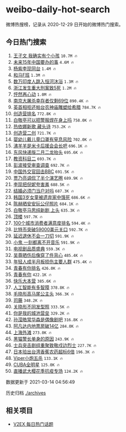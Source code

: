 # weibo-daily-hot-search

微博热搜榜，记录从 2020-12-29 日开始的微博热门搜索。

## 今日热门搜索

<!-- BEGIN -->

1. [王子文 我确实有个小孩](https://s.weibo.com/weibo?q=%E7%8E%8B%E5%AD%90%E6%96%87%20%E6%88%91%E7%A1%AE%E5%AE%9E%E6%9C%89%E4%B8%AA%E5%B0%8F%E5%AD%A9&Refer=top) `10.7M 🔥`
1. [未来15年中国要办的事](https://s.weibo.com/weibo?q=%23%E6%9C%AA%E6%9D%A515%E5%B9%B4%E4%B8%AD%E5%9B%BD%E8%A6%81%E5%8A%9E%E7%9A%84%E4%BA%8B%23&Refer=top) `4.6M 🔥`
1. [杨紫李现同台](https://s.weibo.com/weibo?q=%23%E6%9D%A8%E7%B4%AB%E6%9D%8E%E7%8E%B0%E5%90%8C%E5%8F%B0%23&Refer=top) `1.4M 🔥`
1. [和马F班](https://s.weibo.com/weibo?q=%23%E5%92%8C%E9%A9%ACF%E7%8F%AD%23&Refer=top) `1.3M 🔥`
1. [数万印度人跳入恒河沐浴](https://s.weibo.com/weibo?q=%23%E6%95%B0%E4%B8%87%E5%8D%B0%E5%BA%A6%E4%BA%BA%E8%B7%B3%E5%85%A5%E6%81%92%E6%B2%B3%E6%B2%90%E6%B5%B4%23&Refer=top) `1.3M 🔥`
1. [浙江发生重大刑案致5死](https://s.weibo.com/weibo?q=%23%E6%B5%99%E6%B1%9F%E5%8F%91%E7%94%9F%E9%87%8D%E5%A4%A7%E5%88%91%E6%A1%88%E8%87%B45%E6%AD%BB%23&Refer=top) `1.2M 🔥`
1. [怦然再心动](https://s.weibo.com/weibo?q=%E6%80%A6%E7%84%B6%E5%86%8D%E5%BF%83%E5%8A%A8&Refer=top) `1.0M 🔥`
1. [南京大屠杀幸存者仅剩69位](https://s.weibo.com/weibo?q=%23%E5%8D%97%E4%BA%AC%E5%A4%A7%E5%B1%A0%E6%9D%80%E5%B9%B8%E5%AD%98%E8%80%85%E4%BB%85%E5%89%A969%E4%BD%8D%23&Refer=top) `890.4K 🔥`
1. [英首相拒还帕台农神庙雕塑给希腊](https://s.weibo.com/weibo?q=%E8%8B%B1%E9%A6%96%E7%9B%B8%E6%8B%92%E8%BF%98%E5%B8%95%E5%8F%B0%E5%86%9C%E7%A5%9E%E5%BA%99%E9%9B%95%E5%A1%91%E7%BB%99%E5%B8%8C%E8%85%8A&Refer=top) `784.7K 🔥`
1. [创造营排名](https://s.weibo.com/weibo?q=%23%E5%88%9B%E9%80%A0%E8%90%A5%E6%8E%92%E5%90%8D%23&Refer=top) `772.8K 🔥`
1. [白敬亭可以把警服焊在身上吗](https://s.weibo.com/weibo?q=%23%E7%99%BD%E6%95%AC%E4%BA%AD%E5%8F%AF%E4%BB%A5%E6%8A%8A%E8%AD%A6%E6%9C%8D%E7%84%8A%E5%9C%A8%E8%BA%AB%E4%B8%8A%E5%90%97%23&Refer=top) `758.0K 🔥`
1. [热依娜新歌 藏头诗](https://s.weibo.com/weibo?q=%E7%83%AD%E4%BE%9D%E5%A8%9C%E6%96%B0%E6%AD%8C%20%E8%97%8F%E5%A4%B4%E8%AF%97&Refer=top) `753.2K 🔥`
1. [创造营二创](https://s.weibo.com/weibo?q=%E5%88%9B%E9%80%A0%E8%90%A5%E4%BA%8C%E5%88%9B&Refer=top) `721.7K 🔥`
1. [婴幼儿戴儿童口罩有窒息风险](https://s.weibo.com/weibo?q=%23%E5%A9%B4%E5%B9%BC%E5%84%BF%E6%88%B4%E5%84%BF%E7%AB%A5%E5%8F%A3%E7%BD%A9%E6%9C%89%E7%AA%92%E6%81%AF%E9%A3%8E%E9%99%A9%23&Refer=top) `702.0K 🔥`
1. [沸羊羊是米卡后援会会长吧](https://s.weibo.com/weibo?q=%23%E6%B2%B8%E7%BE%8A%E7%BE%8A%E6%98%AF%E7%B1%B3%E5%8D%A1%E5%90%8E%E6%8F%B4%E4%BC%9A%E4%BC%9A%E9%95%BF%E5%90%A7%23&Refer=top) `696.1K 🔥`
1. [东风快递版二月二龙抬头](https://s.weibo.com/weibo?q=%E4%B8%9C%E9%A3%8E%E5%BF%AB%E9%80%92%E7%89%88%E4%BA%8C%E6%9C%88%E4%BA%8C%E9%BE%99%E6%8A%AC%E5%A4%B4&Refer=top) `695.6K 🔥`
1. [教资科目二](https://s.weibo.com/weibo?q=%23%E6%95%99%E8%B5%84%E7%A7%91%E7%9B%AE%E4%BA%8C%23&Refer=top) `693.7K 🔥`
1. [彭波接受审查调查](https://s.weibo.com/weibo?q=%23%E5%BD%AD%E6%B3%A2%E6%8E%A5%E5%8F%97%E5%AE%A1%E6%9F%A5%E8%B0%83%E6%9F%A5%23&Refer=top) `692.7K 🔥`
1. [中国外交官回击BBC](https://s.weibo.com/weibo?q=%23%E4%B8%AD%E5%9B%BD%E5%A4%96%E4%BA%A4%E5%AE%98%E5%9B%9E%E5%87%BBBBC%23&Refer=top) `691.5K 🔥`
1. [贾乃亮调侃了半个演艺圈](https://s.weibo.com/weibo?q=%23%E8%B4%BE%E4%B9%83%E4%BA%AE%E8%B0%83%E4%BE%83%E4%BA%86%E5%8D%8A%E4%B8%AA%E6%BC%94%E8%89%BA%E5%9C%88%23&Refer=top) `689.9K 🔥`
1. [李现把倪妮夸害羞](https://s.weibo.com/weibo?q=%E6%9D%8E%E7%8E%B0%E6%8A%8A%E5%80%AA%E5%A6%AE%E5%A4%B8%E5%AE%B3%E7%BE%9E&Refer=top) `688.5K 🔥`
1. [结婚必须门当户对吗](https://s.weibo.com/weibo?q=%23%E7%BB%93%E5%A9%9A%E5%BF%85%E9%A1%BB%E9%97%A8%E5%BD%93%E6%88%B7%E5%AF%B9%E5%90%97%23&Refer=top) `687.3K 🔥`
1. [韩国3岁女童被遗弃家中饿死](https://s.weibo.com/weibo?q=%23%E9%9F%A9%E5%9B%BD3%E5%B2%81%E5%A5%B3%E7%AB%A5%E8%A2%AB%E9%81%97%E5%BC%83%E5%AE%B6%E4%B8%AD%E9%A5%BF%E6%AD%BB%23&Refer=top) `686.6K 🔥`
1. [陈赫晒安安玩公仔照片](https://s.weibo.com/weibo?q=%23%E9%99%88%E8%B5%AB%E6%99%92%E5%AE%89%E5%AE%89%E7%8E%A9%E5%85%AC%E4%BB%94%E7%85%A7%E7%89%87%23&Refer=top) `684.1K 🔥`
1. [白敬亭马思纯新剧 上头](https://s.weibo.com/weibo?q=%E7%99%BD%E6%95%AC%E4%BA%AD%E9%A9%AC%E6%80%9D%E7%BA%AF%E6%96%B0%E5%89%A7%20%E4%B8%8A%E5%A4%B4&Refer=top) `635.3K 🔥`
1. [顶楼](https://s.weibo.com/weibo?q=%E9%A1%B6%E6%A5%BC&Refer=top) `597.7K 🔥`
1. [100个城市消费者满意度排名](https://s.weibo.com/weibo?q=%23100%E4%B8%AA%E5%9F%8E%E5%B8%82%E6%B6%88%E8%B4%B9%E8%80%85%E6%BB%A1%E6%84%8F%E5%BA%A6%E6%8E%92%E5%90%8D%23&Refer=top) `594.4K 🔥`
1. [比特币突破59000美元关口](https://s.weibo.com/weibo?q=%23%E6%AF%94%E7%89%B9%E5%B8%81%E7%AA%81%E7%A0%B459000%E7%BE%8E%E5%85%83%E5%85%B3%E5%8F%A3%23&Refer=top) `592.7K 🔥`
1. [延迟退休不会一刀切](https://s.weibo.com/weibo?q=%23%E5%BB%B6%E8%BF%9F%E9%80%80%E4%BC%91%E4%B8%8D%E4%BC%9A%E4%B8%80%E5%88%80%E5%88%87%23&Refer=top) `591.9K 🔥`
1. [小鬼 一刻都离不开音乐](https://s.weibo.com/weibo?q=%E5%B0%8F%E9%AC%BC%20%E4%B8%80%E5%88%BB%E9%83%BD%E7%A6%BB%E4%B8%8D%E5%BC%80%E9%9F%B3%E4%B9%90&Refer=top) `591.9K 🔥`
1. [电视剧品质盛典](https://s.weibo.com/weibo?q=%E7%94%B5%E8%A7%86%E5%89%A7%E5%93%81%E8%B4%A8%E7%9B%9B%E5%85%B8&Refer=top) `559.3K 🔥`
1. [吴尊晒伤后像穿了件背心](https://s.weibo.com/weibo?q=%23%E5%90%B4%E5%B0%8A%E6%99%92%E4%BC%A4%E5%90%8E%E5%83%8F%E7%A9%BF%E4%BA%86%E4%BB%B6%E8%83%8C%E5%BF%83%23&Refer=top) `485.4K 🔥`
1. [年轻人成半月板损伤主要人群](https://s.weibo.com/weibo?q=%23%E5%B9%B4%E8%BD%BB%E4%BA%BA%E6%88%90%E5%8D%8A%E6%9C%88%E6%9D%BF%E6%8D%9F%E4%BC%A4%E4%B8%BB%E8%A6%81%E4%BA%BA%E7%BE%A4%23&Refer=top) `475.4K 🔥`
1. [青春有你排名](https://s.weibo.com/weibo?q=%E9%9D%92%E6%98%A5%E6%9C%89%E4%BD%A0%E6%8E%92%E5%90%8D&Refer=top) `426.0K 🔥`
1. [青春有你](https://s.weibo.com/weibo?q=%E9%9D%92%E6%98%A5%E6%9C%89%E4%BD%A0&Refer=top) `422.1K 🔥`
1. [快乐大本营](https://s.weibo.com/weibo?q=%E5%BF%AB%E4%B9%90%E5%A4%A7%E6%9C%AC%E8%90%A5&Refer=top) `385.6K 🔥`
1. [人工智能有多智障](https://s.weibo.com/weibo?q=%23%E4%BA%BA%E5%B7%A5%E6%99%BA%E8%83%BD%E6%9C%89%E5%A4%9A%E6%99%BA%E9%9A%9C%23&Refer=top) `378.8K 🔥`
1. [毛晓彤高马尾公主头](https://s.weibo.com/weibo?q=%E6%AF%9B%E6%99%93%E5%BD%A4%E9%AB%98%E9%A9%AC%E5%B0%BE%E5%85%AC%E4%B8%BB%E5%A4%B4&Refer=top) `366.3K 🔥`
1. [司藤](https://s.weibo.com/weibo?q=%E5%8F%B8%E8%97%A4&Refer=top) `348.2K 🔥`
1. [关晓彤不同发型照](https://s.weibo.com/weibo?q=%E5%85%B3%E6%99%93%E5%BD%A4%E4%B8%8D%E5%90%8C%E5%8F%91%E5%9E%8B%E7%85%A7&Refer=top) `333.5K 🔥`
1. [你是我的城池营垒](https://s.weibo.com/weibo?q=%E4%BD%A0%E6%98%AF%E6%88%91%E7%9A%84%E5%9F%8E%E6%B1%A0%E8%90%A5%E5%9E%92&Refer=top) `329.2K 🔥`
1. [孙滢皓常华森是偶像剧吧](https://s.weibo.com/weibo?q=%23%E5%AD%99%E6%BB%A2%E7%9A%93%E5%B8%B8%E5%8D%8E%E6%A3%AE%E6%98%AF%E5%81%B6%E5%83%8F%E5%89%A7%E5%90%A7%23&Refer=top) `316.8K 🔥`
1. [阿凡达内地票房破14亿](https://s.weibo.com/weibo?q=%23%E9%98%BF%E5%87%A1%E8%BE%BE%E5%86%85%E5%9C%B0%E7%A5%A8%E6%88%BF%E7%A0%B414%E4%BA%BF%23&Refer=top) `284.0K 🔥`
1. [上海外滩](https://s.weibo.com/weibo?q=%E4%B8%8A%E6%B5%B7%E5%A4%96%E6%BB%A9&Refer=top) `273.0K 🔥`
1. [黑猫警长单身的原因](https://s.weibo.com/weibo?q=%23%E9%BB%91%E7%8C%AB%E8%AD%A6%E9%95%BF%E5%8D%95%E8%BA%AB%E7%9A%84%E5%8E%9F%E5%9B%A0%23&Refer=top) `243.9K 🔥`
1. [士兵突击剧组重聚致敬戍边烈士](https://s.weibo.com/weibo?q=%23%E5%A3%AB%E5%85%B5%E7%AA%81%E5%87%BB%E5%89%A7%E7%BB%84%E9%87%8D%E8%81%9A%E8%87%B4%E6%95%AC%E6%88%8D%E8%BE%B9%E7%83%88%E5%A3%AB%23&Refer=top) `227.7K 🔥`
1. [日本验出台湾香蕉农药超标6倍](https://s.weibo.com/weibo?q=%E6%97%A5%E6%9C%AC%E9%AA%8C%E5%87%BA%E5%8F%B0%E6%B9%BE%E9%A6%99%E8%95%89%E5%86%9C%E8%8D%AF%E8%B6%85%E6%A0%876%E5%80%8D&Refer=top) `196.3K 🔥`
1. [Viper小炮五杀](https://s.weibo.com/weibo?q=Viper%E5%B0%8F%E7%82%AE%E4%BA%94%E6%9D%80&Refer=top) `133.1K 🔥`
1. [CUBA全明星](https://s.weibo.com/weibo?q=%23CUBA%E5%85%A8%E6%98%8E%E6%98%9F%23&Refer=top) `125.0K 🔥`
1. [直播武大樱花季抗疫专场](https://s.weibo.com/weibo?q=%23%E7%9B%B4%E6%92%AD%E6%AD%A6%E5%A4%A7%E6%A8%B1%E8%8A%B1%E5%AD%A3%E6%8A%97%E7%96%AB%E4%B8%93%E5%9C%BA%23&Refer=top) `124.2K 🔥`

数据更新于 2021-03-14 04:56:49

<!-- END -->

历史归档 [./archives](./archives)

## 相关项目

- [V2EX 每日热门话题](https://github.com/boojack/v2ex-daily-hot-topic)
